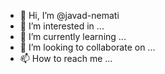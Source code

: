 - 👋 Hi, I’m @javad-nemati
- 👀 I’m interested in ...
- 🌱 I’m currently learning ...
- 💞️ I’m looking to collaborate on ...
- 📫 How to reach me ...

<!---
javad-nemati/javad-nemati is a ✨ special ✨ repository because its `README.md` (this file) appears on your GitHub profile.
You can click the Preview link to take a look at your changes.
--->
